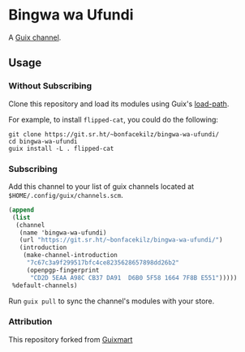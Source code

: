 # Bingwa wa Ufundi

A [Guix channel](https://guix.gnu.org/en/manual/en/html_node/Channels.html#Channels).

## Usage

### Without Subscribing

Clone this repository and load its modules using Guix's [load-path](https://guix.gnu.org/manual/en/html_node/Package-Modules.html).

For example, to install `flipped-cat`, you could do the following:

``` shell
git clone https://git.sr.ht/~bonfacekilz/bingwa-wa-ufundi/
cd bingwa-wa-ufundi
guix install -L . flipped-cat
```

### Subscribing

Add this channel to your list of guix channels located at `$HOME/.config/guix/channels.scm`.

``` scheme
(append
 (list
  (channel
   (name 'bingwa-wa-ufundi)
   (url "https://git.sr.ht/~bonfacekilz/bingwa-wa-ufundi/")
   (introduction
    (make-channel-introduction
     "7c67c3a9f299517bfc4ce8235628657898dd26b2"
     (openpgp-fingerprint
      "CD2D 5EAA A98C CB37 DA91  D6B0 5F58 1664 7F8B E551")))))
 %default-channels)
```

Run `guix pull` to sync the channel's modules with your store.

### Attribution

This repository forked from [Guixmart](https://git.sr.ht/~whereiseveryone/guixmart)
